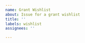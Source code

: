 ```yaml
---
name: Grant Wishlist
about: Issue for a grant wishlist
title: ''
labels: wishlist
assignees: ''

---
```



